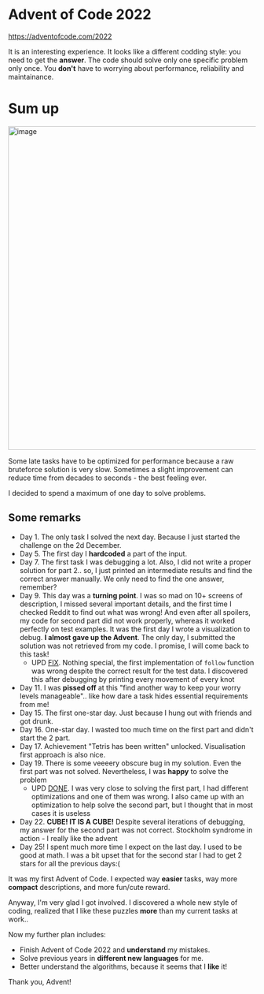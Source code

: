 # Advent of Code 2022

https://adventofcode.com/2022

It is an interesting experience. It looks like a different codding style: 
you need to get the **answer**. The code should solve only one specific problem 
only once. You **don't** have to worrying about performance, reliability and 
maintainance.

# Sum up
<img width="657" alt="image" src="https://user-images.githubusercontent.com/3627930/209472928-288f08ea-01ca-41a6-bc0b-97a5464b69bc.png">

Some late tasks have to be optimized for performance because a raw bruteforce 
solution is very slow. Sometimes a slight improvement can reduce time from decades
to seconds - the best feeling ever.

I decided to spend a maximum of one day to solve problems.

## Some remarks

 - Day 1. The only task I solved the next day. Because I just started the challenge on the 2d
December. 
 - Day 5. The first day I **hardcoded** a part of the input.
 - Day 7. The first task I was debugging a lot. Also, I did not write a proper solution 
for part 2.. so, I just printed an intermediate results and find the correct answer manually.
We only need to find the one answer, remember?
 - Day 9. This day was a **turning point**. I was so mad on 10+ screens of description, I missed
several important details, and the first time I checked Reddit to find out what was wrong! 
And even after all spoilers, my code for second part did not work properly, whereas it worked
perfectly on test examples. It was the first day I wrote a visualization to debug. **I almost 
gave up the Advent**. The only day, I submitted the solution was not retrieved from my code.
I promise, I will come back to this task!
   - UPD [FIX](https://github.com/Joxter/advent-2022/commit/db7ae4efc182a0a0ff1e9ceb157cb6df926c9c9b).
   Nothing special, the first implementation of `follow` function was wrong despite the correct result for the test data. I discovered this after debugging by printing every movement of every knot
 - Day 11. I was **pissed off** at this "find another way to keep your worry levels manageable".. 
like how dare a task hides essential requirements from me!
 - Day 15. The first one-star day. Just because I hung out with friends and got drunk.
 - Day 16. One-star day. I wasted too much time on the first part and didn't start the 2 part.
 - Day 17. Achievement "Tetris has been written" unlocked. Visualisation first approach is also nice.
 - Day 19. There is some veeeery obscure bug in my solution. Even the first part was not solved.
Nevertheless, I was **happy** to solve the problem
   - UPD [DONE](https://github.com/Joxter/advent-2022/commit/c41702aca3ef07245d6af84a50bf1448077412cd).
   I was very close to solving the first part, I had different optimizations and one of them was wrong. 
   I also came up with an optimization to help solve the second part, but I thought that in most cases it is useless
 - Day 22. **CUBE! IT IS A CUBE!** Despite several iterations of debugging, my answer for the second
part was not correct. Stockholm syndrome in action - I really like the advent
 - Day 25! I spent much more time I expect on the last day. I used to be good at math. I was a 
bit upset that for the second star I had to get 2 stars for all the previous days:(

It was my first Advent of Code. I expected way **easier** tasks, way more **compact** descriptions,
and more fun/cute reward.

Anyway, I'm very glad I got involved. I discovered a whole new style of coding, realized 
that I like these puzzles **more** than my current tasks at work..

Now my further plan includes:
- Finish Advent of Code 2022 and **understand** my mistakes.
- Solve previous years in **different new languages** for me.
- Better understand the algorithms, because it seems that I **like** it!

Thank you, Advent!
